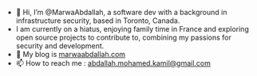 - 👋  Hi, I’m @MarwaAbdallah, a software dev with a background in infrastructure security, based in Toronto, Canada.
- I am currently on a hiatus, enjoying family time in France and exploring open source projects to contribute to, combining my passions for security and development.
- 🌱  My blog is [marwaabdallah.com](https://www.marwaabdallah.com/)
- 📫  How to reach me : abdallah.mohamed.kamil@gmail.com

<!---
MarwaAbdallah/MarwaAbdallah is a ✨ special ✨ repository because its `README.md` (this file) appears on your GitHub profile.
You can click the Preview link to take a look at your changes.
--->
